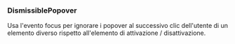 ### DismissiblePopover
Usa l'evento focus per ignorare i popover al successivo clic dell'utente di un elemento diverso rispetto all'elemento di attivazione / disattivazione.

<!-- STORY -->